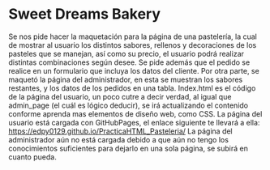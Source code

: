 # Sweet Dreams Bakery 
Se nos pide hacer la maquetación para la página de una pastelería, la cual de mostrar al usuario los distintos sabores, rellenos y decoraciones de los pasteles que se manejan, así como su precio, el usuario podrá realizar distintas combinaciones según desee. Se pide además que el pedido se realice en un formulario que incluya los datos del cliente. Por otra parte, se maquetó la página del administrador, en esta se muestran los sabores restantes, y los datos de los pedidos en una tabla.
Index.html es el código de la página del usuario, un poco cutre a decir verdad, al igual que admin_page (el cuál es lógico deducir), se irá actualizando el contenido conforme aprenda mas elementos de diseño web, como CSS.
La página del usuario está cargada con GitHubPages, el enlace siguiente te llevará a ella: https://edpy0129.github.io/PracticaHTML_Pasteleria/
La página del administrador aún no está cargada debido a que aún no tengo los conocimientos suficientes para dejarlo en una sola página, se subirá en cuanto pueda.
